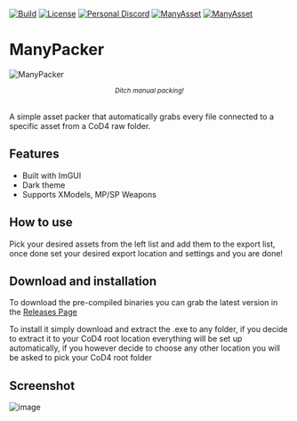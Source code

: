 [![Build](https://github.com/Rex109/ManyPacker/actions/workflows/main.yml/badge.svg)](https://github.com/Rex109/ManyPacker/actions/workflows/main.yml)
[![License](https://img.shields.io/badge/license-CC_BY--NC_4.0-blue)](https://creativecommons.org/licenses/by-nc/4.0/)
[![Personal Discord](https://img.shields.io/discord/953653773962739793?color=%237289DA&label=Personal%20Discord&logo=discord&logoColor=%23FFFFFF)](https://discord.gg/QDYk75vBBk)
[![ManyAsset](https://img.shields.io/discord/585171589750849538?color=%23FF8711&label=ManyAsset&logo=discord&logoColor=%23FFFFFF)](https://discord.gg/v2TWkeR)
[![ManyAsset](https://img.shields.io/youtube/channel/subscribers/UCQLUoUspSxbTKnhfc6ox03w?style=flat&logo=youtube&label=ManyAsset&color=fb0335
)](https://www.youtube.com/@ManyAsset)

# ManyPacker

![ManyPacker](https://github.com/user-attachments/assets/9feb14a3-a047-4147-93ff-0f063f98eb10)
*<p align="center"><sub>Ditch manual packing!</sub></p>*
<br>
A simple asset packer that automatically grabs every file connected to a specific asset from a CoD4 raw folder.

## Features
- Built with ImGUI
- Dark theme
- Supports XModels, MP/SP Weapons

## How to use
Pick your desired assets from the left list and add them to the export list, once done set your desired export location and settings and you are done!

## Download and installation 
To download the pre-compiled binaries you can grab the latest version in the [Releases Page](https://github.com/Rex109/ManyPacker/releases)

To install it simply download and extract the .exe to any folder, if you decide to extract it to your CoD4 root location everything will be set up automatically, if you however decide to choose any other location you will be asked to pick your CoD4 root folder

## Screenshot
![image](https://github.com/user-attachments/assets/03af2109-e0fd-4013-aa27-60f91707e72f)
